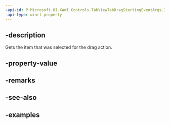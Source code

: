 ```yaml
---
-api-id: P:Microsoft.UI.Xaml.Controls.TabViewTabDragStartingEventArgs.Item
-api-type: winrt property
---
```


## -description

Gets the item that was selected for the drag action.

## -property-value

## -remarks

## -see-also

## -examples

